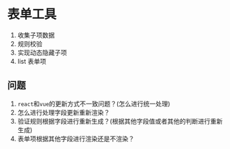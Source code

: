 # 表单工具

1. 收集子项数据
2. 规则校验
3. 实现动态隐藏子项
4. list 表单项

## 问题

1. `react`和`vue`的更新方式不一致问题？(怎么进行统一处理)
2. 怎么进行处理字段更新重新渲染？
3. 验证规则根据字段进行重新生成？(根据其他字段值或者其他的判断进行重新生成)
4. 表单项根据其他字段进行渲染还是不渲染？
